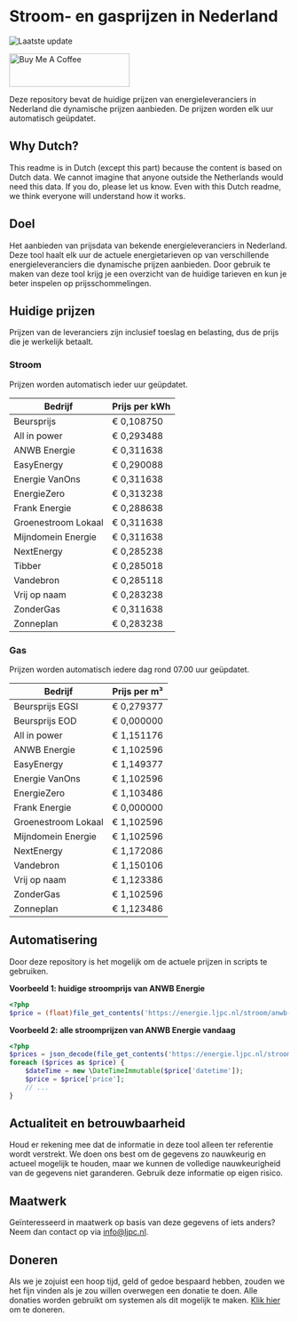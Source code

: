 # Stroom- en gasprijzen in Nederland

![Laatste update](https://img.shields.io/badge/laatste%20update-2024--03--19%2018%3A00%20CET-brightgreen)

<a href="https://www.buymeacoffee.com/Lars-" target="_blank"><img src="https://cdn.buymeacoffee.com/buttons/v2/default-orange.png" alt="Buy Me A Coffee" height="60" style="height: 60px !important;width: 217px !important;" ></a>

Deze repository bevat de huidige prijzen van energieleveranciers in Nederland die dynamische prijzen aanbieden. De prijzen worden elk uur automatisch geüpdatet.

## Why Dutch?

This readme is in Dutch (except this part) because the content is based on Dutch data. We cannot imagine that anyone outside the Netherlands would need this data. If you do, please let us know. Even with this Dutch readme, we think
everyone will understand how it works.

## Doel

Het aanbieden van prijsdata van bekende energieleveranciers in Nederland. Deze tool haalt elk uur de actuele energietarieven op van verschillende energieleveranciers die dynamische prijzen aanbieden. Door gebruik te maken van deze tool
krijg je een overzicht van de huidige tarieven en kun je beter inspelen op prijsschommelingen.

## Huidige prijzen

Prijzen van de leveranciers zijn inclusief toeslag en belasting, dus de prijs die je werkelijk betaalt.

### Stroom

Prijzen worden automatisch ieder uur geüpdatet.

 Bedrijf | Prijs per kWh 
---------|---------------
Beursprijs | € 0,108750
All in power | € 0,293488
ANWB Energie | € 0,311638
EasyEnergy | € 0,290088
Energie VanOns | € 0,311638
EnergieZero | € 0,313238
Frank Energie | € 0,288638
Groenestroom Lokaal | € 0,311638
Mijndomein Energie | € 0,311638
NextEnergy | € 0,285238
Tibber | € 0,285018
Vandebron | € 0,285118
Vrij op naam | € 0,283238
ZonderGas | € 0,311638
Zonneplan | € 0,283238


### Gas

Prijzen worden automatisch iedere dag rond 07.00 uur geüpdatet.

 Bedrijf | Prijs per m³ 
---------|--------------
Beursprijs EGSI | € 0,279377
Beursprijs EOD | € 0,000000
All in power | € 1,151176
ANWB Energie | € 1,102596
EasyEnergy | € 1,149377
Energie VanOns | € 1,102596
EnergieZero | € 1,103486
Frank Energie | € 0,000000
Groenestroom Lokaal | € 1,102596
Mijndomein Energie | € 1,102596
NextEnergy | € 1,172086
Vandebron | € 1,150106
Vrij op naam | € 1,123386
ZonderGas | € 1,102596
Zonneplan | € 1,123486


## Automatisering

Door deze repository is het mogelijk om de actuele prijzen in scripts te gebruiken.

**Voorbeeld 1: huidige stroomprijs van ANWB Energie**

```php
<?php
$price = (float)file_get_contents('https://energie.ljpc.nl/stroom/anwb-energie-nu.txt');

```

**Voorbeeld 2: alle stroomprijzen van ANWB Energie vandaag**

```php
<?php
$prices = json_decode(file_get_contents('https://energie.ljpc.nl/stroom/all-in-power-vandaag.json'),true);
foreach ($prices as $price) {
    $dateTime = new \DateTimeImmutable($price['datetime']);
    $price = $price['price'];
    // ...
}
```

## Actualiteit en betrouwbaarheid

Houd er rekening mee dat de informatie in deze tool alleen ter referentie wordt verstrekt. We doen ons best om de gegevens zo nauwkeurig en actueel mogelijk te houden, maar we kunnen de volledige nauwkeurigheid van de gegevens niet
garanderen. Gebruik deze informatie op eigen risico.

## Maatwerk

Geïnteresseerd in maatwerk op basis van deze gegevens of iets anders? Neem dan contact op
via [info@ljpc.nl](mailto:info@ljpc.nl?subject=Energie%20prijzen).

## Doneren

Als we je zojuist een hoop tijd, geld of gedoe bespaard hebben, zouden we het fijn vinden als je zou willen overwegen een
donatie te doen. Alle donaties worden gebruikt om systemen als dit mogelijk te
maken. [Klik hier](https://www.buymeacoffee.com/Lars-) om te doneren.
